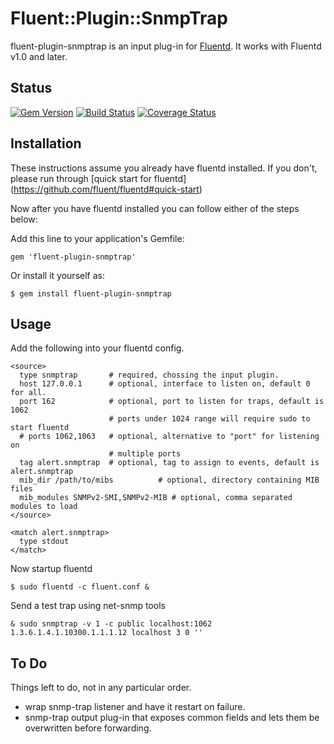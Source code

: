 # Fluent::Plugin::SnmpTrap

fluent-plugin-snmptrap is an input plug-in for [Fluentd](http://fluentd.org). It works with Fluentd v1.0 and later.

## Status
[![Gem Version](https://badge.fury.io/rb/fluent-plugin-snmptrap.png)](http://badge.fury.io/rb/fluent-plugin-snmptrap)
[![Build Status](https://travis-ci.org/Bigel0w/fluent-plugin-snmptrap.png?branch=master)](https://travis-ci.org/Bigel0w/fluent-plugin-snmptrap)
[![Coverage Status](https://coveralls.io/repos/Bigel0w/fluent-plugin-snmptrap/badge.png?branch=master)](https://coveralls.io/r/Bigel0w/fluent-plugin-snmptrap?branch=master)

## Installation

These instructions assume you already have fluentd installed. 
If you don't, please run through [quick start for fluentd] (https://github.com/fluent/fluentd#quick-start)

Now after you have fluentd installed you can follow either of the steps below:

Add this line to your application's Gemfile:

    gem 'fluent-plugin-snmptrap'

Or install it yourself as:

    $ gem install fluent-plugin-snmptrap

## Usage
Add the following into your fluentd config.

    <source>
      type snmptrap       # required, chossing the input plugin.
      host 127.0.0.1      # optional, interface to listen on, default 0 for all.
      port 162            # optional, port to listen for traps, default is 1062
                          # ports under 1024 range will require sudo to start fluentd
      # ports 1062,1063   # optional, alternative to "port" for listening on
                          # multiple ports
      tag alert.snmptrap  # optional, tag to assign to events, default is alert.snmptrap
      mib_dir /path/to/mibs          # optional, directory containing MIB files
      mib_modules SNMPv2-SMI,SNMPv2-MIB # optional, comma separated modules to load
    </source>
    
    <match alert.snmptrap>
      type stdout
    </match>
    
Now startup fluentd

    $ sudo fluentd -c fluent.conf &
    
Send a test trap using net-snmp tools
    
    & sudo snmptrap -v 1 -c public localhost:1062 1.3.6.1.4.1.10300.1.1.1.12 localhost 3 0 ''  
  
## To Do
Things left to do, not in any particular order.
* wrap snmp-trap listener and have it restart on failure.
* snmp-trap output plug-in that exposes common fields and lets them be overwritten before forwarding.
